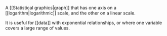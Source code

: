 A [[Statistical graphics|graph]] that has one axis on a [[logarithm|logarithmic]] scale, and the other on a linear scale.

It is useful for [[data]] with exponential relationships, or where one variable covers a large range of values.